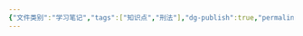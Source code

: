```yaml
---
{"文件类别":"学习笔记","tags":["知识点","刑法"],"dg-publish":true,"permalink":"/学习笔记studyup/刑总/绑架罪/","dgPassFrontmatter":true,"created":"2024-11-03T00:13:11.168+08:00","updated":"2024-11-03T00:13:11.505+08:00"}
---
```


